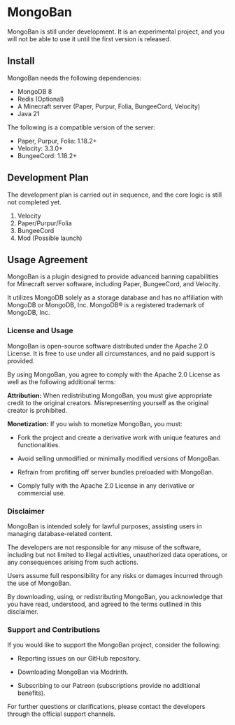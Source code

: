 # MongoBan

MongoBan is still under development. It is an experimental project,
and you will not be able to use it until the first version is released.

## Install

MongoBan needs the following dependencies:

- MongoDB 8
- Redis (Optional)
- A Minecraft server (Paper, Purpur, Folia, BungeeCord, Velocity)
- Java 21

The following is a compatible version of the server:

- Paper, Purpur, Folia: 1.18.2+
- Velocity: 3.3.0+
- BungeeCord: 1.18.2+

## Development Plan

The development plan is carried out in sequence, and the core logic is still not completed yet.

1. Velocity
2. Paper/Purpur/Folia
3. BungeeCord
4. Mod (Possible launch)

## Usage Agreement

MongoBan is a plugin designed to provide advanced banning capabilities for Minecraft server software,
including Paper, BungeeCord, and Velocity.

It utilizes MongoDB solely as a storage database and has no affiliation with MongoDB or MongoDB,
Inc. MongoDB® is a registered trademark of MongoDB, Inc.

### License and Usage

MongoBan is open-source software distributed under the Apache 2.0 License.
It is free to use under all circumstances, and no paid support is provided.

By using MongoBan, you agree to comply with the Apache 2.0 License as well as the following additional terms:

**Attribution:** When redistributing MongoBan, you must give appropriate credit to the original creators.
Misrepresenting yourself as the original creator is prohibited.

**Monetization:** If you wish to monetize MongoBan, you must:

- Fork the project and create a derivative work with unique features and functionalities.

- Avoid selling unmodified or minimally modified versions of MongoBan.

- Refrain from profiting off server bundles preloaded with MongoBan.

- Comply fully with the Apache 2.0 License in any derivative or commercial use.

### Disclaimer

MongoBan is intended solely for lawful purposes, assisting users in managing database-related content.

The developers are not responsible for any misuse of the software, including but not limited to illegal activities,
unauthorized data operations, or any consequences arising from such actions.

Users assume full responsibility for any risks or damages incurred through the use of MongoBan.

By downloading, using, or redistributing MongoBan, you acknowledge that you have read, understood,
and agreed to the terms outlined in this disclaimer.

### Support and Contributions

If you would like to support the MongoBan project, consider the following:

- Reporting issues on our GitHub repository.

- Downloading MongoBan via Modrinth.

- Subscribing to our Patreon (subscriptions provide no additional benefits).

For further questions or clarifications, please contact the developers through the official support channels.

